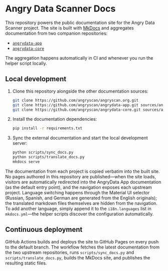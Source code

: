 # Angry Data Scanner Docs

This repository powers the public documentation site for the Angry Data Scanner project. The site
is built with [MkDocs](https://www.mkdocs.org/) and aggregates documentation from two
companion repositories:

- [`angrydata-app`](https://github.com/angryscan/angrydata-app)
- [`angrydata-core`](https://github.com/angryscan/angrydata-core)

The aggregation happens automatically in CI and whenever you run the helper script locally.

## Local development

1. Clone this repository alongside the other documentation sources:

   ```bash
   git clone https://github.com/angryscan/angryscan.org.git
   git clone https://github.com/angryscan/angrydata-app.git sources/angrydata-app
   git clone https://github.com/angryscan/angrydata-core.git sources/angrydata-core
   ```

2. Install the documentation dependencies:

   ```bash
   pip install -r requirements.txt
   ```

3. Sync the external documentation and start the local development server:

   ```bash
   python scripts/sync_docs.py
   python scripts/translate_docs.py
   mkdocs serve
   ```

The documentation from each project is copied verbatim into the built site. No pages authored in this
repository are published—when the site loads, visitors are automatically redirected into the AngryData
App documentation (as the default entry point), and the navigation exposes each upstream project.
Language switching happens through the Material UI selector (Russian, Spanish, and German are generated 
from the English originals); the translated markdown files themselves are hidden from the navigation. 
To add another language, simply append it to the `i18n.languages` list in `mkdocs.yml`—the helper 
scripts discover the configuration automatically.

## Continuous deployment

GitHub Actions builds and deploys the site to GitHub Pages on every push to the default
branch. The workflow fetches the latest documentation from the two upstream repositories,
runs `scripts/sync_docs.py` and `scripts/translate_docs.py`, builds the MkDocs site,
and publishes the resulting static files.
